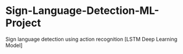 # Sign-Language-Detection-ML-Project
Sign language detection using action recognition [LSTM Deep Learning Model]
